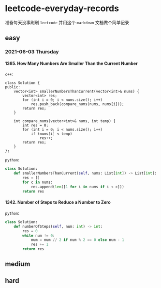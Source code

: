 # leetcode-everyday-records

准备每天没事刷刷 `leetcode` 并用这个 `markdown` 文档做个简单记录

[comment]: <> (-------------------------------------------------------------)
## easy

### 2021-06-03 Thursday

#### 1365. How Many Numbers Are Smaller Than the Current Number

`c++`:

```
class Solution {
public:
    vector<int> smallerNumbersThanCurrent(vector<int>& nums) {
        vector<int> res;
        for (int i = 0; i < nums.size(); i++)
            res.push_back(compare_nums(nums, nums[i]));
        return res;
    }
    
    int compare_nums(vector<int>& nums, int temp) {
        int res = 0;
        for (int i = 0; i < nums.size(); i++)
            if (nums[i] < temp)
                res++;
        return res;
    }
};
```

`python`:

```python
class Solution:
    def smallerNumbersThanCurrent(self, nums: List[int]) -> List[int]:
        res = []
        for c in nums:
            res.append(len([1 for i in nums if i < c]))
        return res
```

#### 1342. Number of Steps to Reduce a Number to Zero

`python`:

```python
class Solution:
    def numberOfSteps(self, num: int) -> int:
        res = 0
        while num != 0:
            num = num // 2 if num % 2 == 0 else num - 1
            res += 1
        return res
```



[comment]: <> (-------------------------------------------------------------)
## medium


[comment]: <> (-------------------------------------------------------------)
## hard
